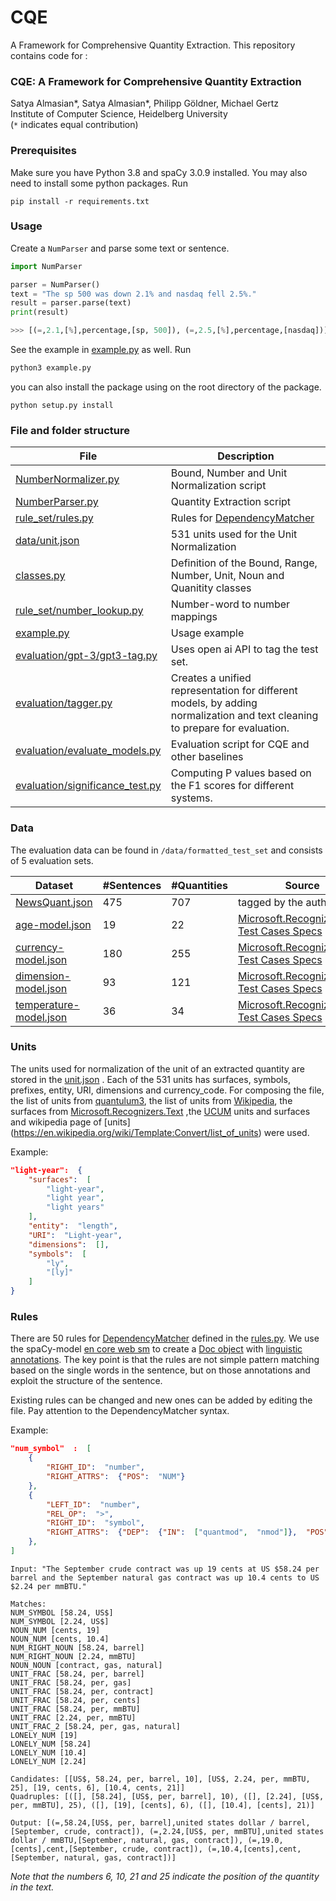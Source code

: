 # CQE
A Framework for Comprehensive Quantity Extraction. This repository contains code for :
### CQE: A Framework for Comprehensive Quantity Extraction 
Satya Almasian*, Satya Almasian*, Philipp Göldner, Michael Gertz  
Institute of Computer Science, Heidelberg University  
(`*` indicates equal contribution)

### Prerequisites
Make sure you have Python 3.8 and spaCy 3.0.9 installed. You may also need to install some python packages. Run
```
pip install -r requirements.txt
```
### Usage
Create a `NumParser` and parse some text or sentence.
```python
import NumParser

parser = NumParser()
text = "The sp 500 was down 2.1% and nasdaq fell 2.5%."
result = parser.parse(text)
print(result)

>>> [(=,2.1,[%],percentage,[sp, 500]), (=,2.5,[%],percentage,[nasdaq])]
```
See the example in [example.py](example.py) as well. Run
```python
python3 example.py
```
you can also install the package using on the root directory of the package. 
```
python setup.py install

```
### File and folder structure 
| File                                                                          | Description                                                                                                                                                                                                  |
|-------------------------------------------------------------------------------|--------------------------------------------------------------------------------------------------------------------------------------------------------------------------------------------------------------|
| [NumberNormalizer.py](NumberNormalizer.py)                                    | Bound, Number and Unit Normalization script                                                                                                                                                                  |
| [NumberParser.py](NumberParser.py)                                            | Quantity Extraction script                                                                                                                                                                                   |
| [rule_set/rules.py](rule_set/rules.py)                                        | Rules for [DependencyMatcher](https://spacy.io/usage/rule-based-matching#dependencymatcher)                                                                                                                  |
| [data/unit.json](data/unit.json)                                              | 531 units used for the Unit Normalization                                                                                                                                                                    |
| [classes.py](classes.py)                                                      | Definition of the Bound, Range, Number, Unit, Noun and Quanitity classes                                                                                                                                     |
| [rule_set/number_lookup.py](rule_set/number_lookup.py)                        | Number-word to number mappings                                                                                                                                                                               |
| [example.py](example.py)                                                      | Usage example                                                                                                                                                                                                |
| [evaluation/gpt-3/gpt3-tag.py](evaluation/gpt-3/gpt3-tag.py)                  | Uses open ai API to tag the test set.                                                                                                                                                                        |
| [evaluation/tagger.py](evaluation/tagger.py)                                  | Creates a unified representation for different models, by adding normalization and text cleaning to prepare for evaluation.                                                                                  |
| [evaluation/evaluate_models.py](evaluation/evaluate_models.py)                | Evaluation script for CQE and other baselines                                                                                                                                                                |
| [evaluation/significance_test.py](evaluation/significance_test.py)            | Computing P values based on the F1 scores for different systems.                                                                                                                                             |


### Data
The evaluation data can be found in `/data/formatted_test_set` and consists of 5 evaluation sets. 

| Dataset                                                                | #Sentences | #Quantities | Source                                                                                                                                                      |
|------------------------------------------------------------------------|------------|-------------|-------------------------------------------------------------------------------------------------------------------------------------------------------------
| [NewsQuant.json](data/NewsQuant.json)                                  | 475        | 707         | tagged by the authors                                                                                                                                       |
| [age-model.json](data/age-model.json)                                  | 19         | 22          | [Microsoft.Recognizers.Text Test Cases Specs](https://github.com/microsoft/Recognizers-Text/blob/master/Specs/NumberWithUnit/English/AgeModel.json)         |
| [currency-model.json](data/currency-model.json)                        | 180        | 255         | [Microsoft.Recognizers.Text Test Cases Specs](https://github.com/microsoft/Recognizers-Text/blob/master/Specs/NumberWithUnit/English/CurrencyModel.json)    |
| [dimension-model.json](data/dimension-model.json)                      | 93         | 121         | [Microsoft.Recognizers.Text Test Cases Specs](https://github.com/microsoft/Recognizers-Text/blob/master/Specs/NumberWithUnit/English/DimensionModel.json)   |
| [temperature-model.json](data/recognizers-text/temperature-model.json) | 36         | 34          | [Microsoft.Recognizers.Text Test Cases Specs](https://github.com/microsoft/Recognizers-Text/blob/master/Specs/NumberWithUnit/English/TemperatureModel.json) |

### Units
The units used for normalization of the unit of an extracted quantity are stored in the [unit.json](data/unit.json) . Each of the 531 units has surfaces, symbols, prefixes, entity, URI, dimensions and currency_code. For composing the file, the list of units from [quantulum3](https://github.com/nielstron/quantulum3/blob/dev/quantulum3/units.json), the list of units from [Wikipedia](https://en.wikipedia.org/wiki/Template:Convert/list_of_units), the surfaces from [Microsoft.Recognizers.Text](https://github.com/microsoft/Recognizers-Text/blob/master/Patterns/English/English-NumbersWithUnit.yaml) ,the [UCUM](https://github.com/lhncbc/ucum-lhc/blob/master/data/ucumDefs.json) units and surfaces and 
wikipedia page of [units] (https://en.wikipedia.org/wiki/Template:Convert/list_of_units)
were used.

Example:
```json
"light-year":  {
	"surfaces":  [
		"light-year",
		"light year",
		"light years"
	],
	"entity":  "length",
	"URI":  "Light-year",
	"dimensions":  [],
	"symbols":  [
		"ly",
		"[ly]"
	]
}
```
### Rules
There are 50 rules for [DependencyMatcher](https://spacy.io/usage/rule-based-matching#dependencymatcher) defined in the [rules.py](rules.py). We use the spaCy-model [en core web sm](https://spacy.io/models/en) to create a [Doc object](https://spacy.io/api/doc) with [linguistic annotations](https://spacy.io/usage/linguistic-featuress). The key point is that the rules are not simple pattern matching based on the single words in the sentence, but on those annotations and exploit the structure of the sentence.

Existing rules can be changed and new ones can be added by editing the file. Pay attention to the DependencyMatcher syntax.

Example:
```json
"num_symbol"  :  [
	{
		"RIGHT_ID":  "number",
		"RIGHT_ATTRS":  {"POS":  "NUM"}
	},
	{
		"LEFT_ID":  "number",
		"REL_OP":  ">",
		"RIGHT_ID":  "symbol",
		"RIGHT_ATTRS":  {"DEP":  {"IN":  ["quantmod",  "nmod"]},  "POS":  "SYM"}
	},
]
```
```
Input: "The September crude contract was up 19 cents at US $58.24 per barrel and the September natural gas contract was up 10.4 cents to US $2.24 per mmBTU."

Matches:
NUM_SYMBOL [58.24, US$]
NUM_SYMBOL [2.24, US$]
NOUN_NUM [cents, 19]
NOUN_NUM [cents, 10.4]
NUM_RIGHT_NOUN [58.24, barrel]
NUM_RIGHT_NOUN [2.24, mmBTU]
NOUN_NOUN [contract, gas, natural]
UNIT_FRAC [58.24, per, barrel]
UNIT_FRAC [58.24, per, gas]
UNIT_FRAC [58.24, per, contract]
UNIT_FRAC [58.24, per, cents]
UNIT_FRAC [58.24, per, mmBTU]
UNIT_FRAC [2.24, per, mmBTU]
UNIT_FRAC_2 [58.24, per, gas, natural]
LONELY_NUM [19]
LONELY_NUM [58.24]
LONELY_NUM [10.4]
LONELY_NUM [2.24]

Candidates: [[US$, 58.24, per, barrel, 10], [US$, 2.24, per, mmBTU, 25], [19, cents, 6], [10.4, cents, 21]]
Quadruples: [([], [58.24], [US$, per, barrel], 10), ([], [2.24], [US$, per, mmBTU], 25), ([], [19], [cents], 6), ([], [10.4], [cents], 21)]

Output: [(=,58.24,[US$, per, barrel],united states dollar / barrel,[September, crude, contract]), (=,2.24,[US$, per, mmBTU],united states dollar / mmBTU,[September, natural, gas, contract]), (=,19.0,[cents],cent,[September, crude, contract]), (=,10.4,[cents],cent,[September, natural, gas, contract])]
```
_Note that the numbers 6, 10, 21 and 25 indicate the position of the quantity in the text._